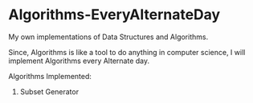 # Algorithms-EveryAlternateDay
My own implementations of Data Structures and Algorithms.

Since, Algorithms is like a tool to do anything in computer science, I will implement Algorithms every Alternate day.

Algorithms Implemented:
1. Subset Generator
